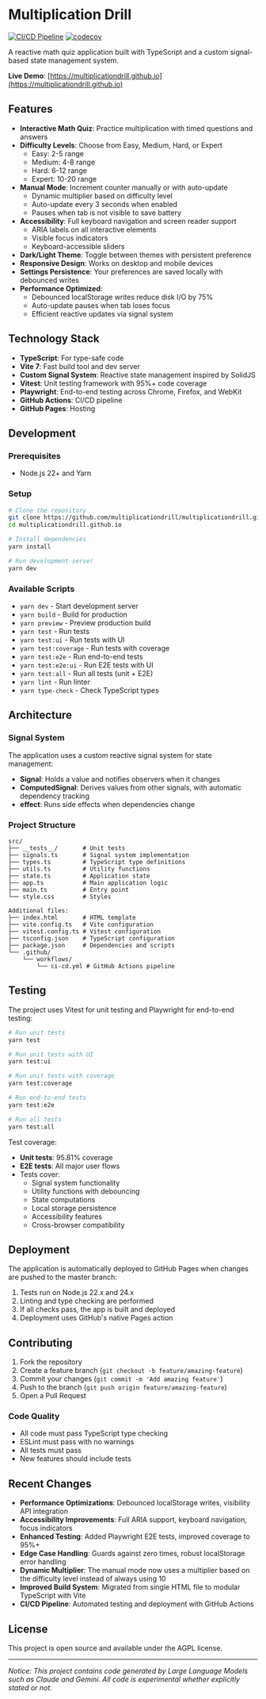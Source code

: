 # Multiplication Drill

[![CI/CD Pipeline](https://github.com/multiplicationdrill/multiplicationdrill.github.io/actions/workflows/ci-cd.yml/badge.svg)](https://github.com/multiplicationdrill/multiplicationdrill.github.io/actions/workflows/ci-cd.yml)
[![codecov](https://codecov.io/gh/multiplicationdrill/multiplicationdrill.github.io/branch/master/graph/badge.svg)](https://codecov.io/gh/multiplicationdrill/multiplicationdrill.github.io)

A reactive math quiz application built with TypeScript and a custom signal-based state management system.

**Live Demo**: [https://multiplicationdrill.github.io](https://multiplicationdrill.github.io)

## Features

- **Interactive Math Quiz**: Practice multiplication with timed questions and answers
- **Difficulty Levels**: Choose from Easy, Medium, Hard, or Expert
  - Easy: 2-5 range
  - Medium: 4-8 range
  - Hard: 6-12 range
  - Expert: 10-20 range
- **Manual Mode**: Increment counter manually or with auto-update
  - Dynamic multiplier based on difficulty level
  - Auto-update every 3 seconds when enabled
  - Pauses when tab is not visible to save battery
- **Accessibility**: Full keyboard navigation and screen reader support
  - ARIA labels on all interactive elements
  - Visible focus indicators
  - Keyboard-accessible sliders
- **Dark/Light Theme**: Toggle between themes with persistent preference
- **Responsive Design**: Works on desktop and mobile devices
- **Settings Persistence**: Your preferences are saved locally with debounced writes
- **Performance Optimized**: 
  - Debounced localStorage writes reduce disk I/O by 75%
  - Auto-update pauses when tab loses focus
  - Efficient reactive updates via signal system

## Technology Stack

- **TypeScript**: For type-safe code
- **Vite 7**: Fast build tool and dev server
- **Custom Signal System**: Reactive state management inspired by SolidJS
- **Vitest**: Unit testing framework with 95%+ code coverage
- **Playwright**: End-to-end testing across Chrome, Firefox, and WebKit
- **GitHub Actions**: CI/CD pipeline
- **GitHub Pages**: Hosting

## Development

### Prerequisites

- Node.js 22+ and Yarn

### Setup

```bash
# Clone the repository
git clone https://github.com/multiplicationdrill/multiplicationdrill.github.io.git
cd multiplicationdrill.github.io

# Install dependencies
yarn install

# Run development server
yarn dev
```

### Available Scripts

- `yarn dev` - Start development server
- `yarn build` - Build for production
- `yarn preview` - Preview production build
- `yarn test` - Run tests
- `yarn test:ui` - Run tests with UI
- `yarn test:coverage` - Run tests with coverage
- `yarn test:e2e` - Run end-to-end tests
- `yarn test:e2e:ui` - Run E2E tests with UI
- `yarn test:all` - Run all tests (unit + E2E)
- `yarn lint` - Run linter
- `yarn type-check` - Check TypeScript types

## Architecture

### Signal System

The application uses a custom reactive signal system for state management:

- **Signal**: Holds a value and notifies observers when it changes
- **ComputedSignal**: Derives values from other signals, with automatic dependency tracking
- **effect**: Runs side effects when dependencies change

### Project Structure

```
src/
├── __tests__/       # Unit tests
├── signals.ts       # Signal system implementation
├── types.ts         # TypeScript type definitions
├── utils.ts         # Utility functions
├── state.ts         # Application state
├── app.ts           # Main application logic
├── main.ts          # Entry point
└── style.css        # Styles

Additional files:
├── index.html       # HTML template
├── vite.config.ts   # Vite configuration
├── vitest.config.ts # Vitest configuration
├── tsconfig.json    # TypeScript configuration
├── package.json     # Dependencies and scripts
└── .github/
    └── workflows/
        └── ci-cd.yml # GitHub Actions pipeline
```

## Testing

The project uses Vitest for unit testing and Playwright for end-to-end testing:

```bash
# Run unit tests
yarn test

# Run unit tests with UI
yarn test:ui

# Run unit tests with coverage
yarn test:coverage

# Run end-to-end tests
yarn test:e2e

# Run all tests
yarn test:all
```

Test coverage:
- **Unit tests**: 95.81% coverage
- **E2E tests**: All major user flows
- Tests cover:
  - Signal system functionality
  - Utility functions with debouncing
  - State computations
  - Local storage persistence
  - Accessibility features
  - Cross-browser compatibility

## Deployment

The application is automatically deployed to GitHub Pages when changes are pushed to the master branch:

1. Tests run on Node.js 22.x and 24.x
2. Linting and type checking are performed
3. If all checks pass, the app is built and deployed
4. Deployment uses GitHub's native Pages action

## Contributing

1. Fork the repository
2. Create a feature branch (`git checkout -b feature/amazing-feature`)
3. Commit your changes (`git commit -m 'Add amazing feature'`)
4. Push to the branch (`git push origin feature/amazing-feature`)
5. Open a Pull Request

### Code Quality

- All code must pass TypeScript type checking
- ESLint must pass with no warnings
- All tests must pass
- New features should include tests

## Recent Changes

- **Performance Optimizations**: Debounced localStorage writes, visibility API integration
- **Accessibility Improvements**: Full ARIA support, keyboard navigation, focus indicators
- **Enhanced Testing**: Added Playwright E2E tests, improved coverage to 95%+
- **Edge Case Handling**: Guards against zero times, robust localStorage error handling
- **Dynamic Multiplier**: The manual mode now uses a multiplier based on the difficulty level instead of always using 10
- **Improved Build System**: Migrated from single HTML file to modular TypeScript with Vite
- **CI/CD Pipeline**: Automated testing and deployment with GitHub Actions

## License

This project is open source and available under the AGPL license.

---

*Notice: This project contains code generated by Large Language Models such as Claude and Gemini. All code is experimental whether explicitly stated or not.*